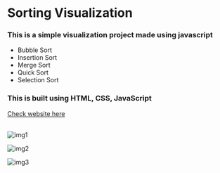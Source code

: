 <h1>Sorting Visualization</h1>
<h3>This is a simple visualization project made using javascript</h3>
<ul>
<li>Bubble Sort</li>
<li>Insertion Sort</li>
<li>Merge Sort</li>
<li>Quick Sort</li>
<li>Selection Sort</li>
</ul>
<h3>This is built using HTML, CSS, JavaScript</h3>

<a href="">Check website here</a>
<br>
<br>

![img1](https://https://https://github.com/riteshbongarde08/Sorting-Visualizer/blob/master/img/img1.png)

![img2](https://https://github.com/riteshbongarde08/Sorting-Visualizer/assets/132136362/7a35feed-65df-4745-8886-96a92f4c394c)

![img3](https://https://github.com/riteshbongarde08/Sorting-Visualizer/assets/132136362/643d5f68-a2d8-4b7a-81b9-c9a7447e3b37)
